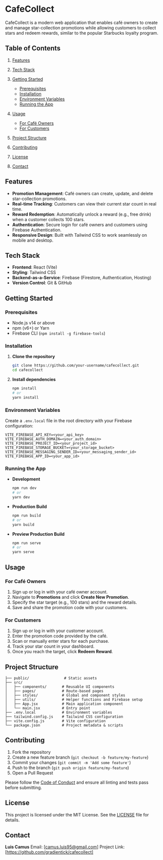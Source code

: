 # CafeCollect

CafeCollect is a modern web application that enables café owners to create and manage star-collection promotions while allowing customers to collect stars and redeem rewards, similar to the popular Starbucks loyalty program.

## Table of Contents

1. [Features](#features)
2. [Tech Stack](#tech-stack)
3. [Getting Started](#getting-started)

   * [Prerequisites](#prerequisites)
   * [Installation](#installation)
   * [Environment Variables](#environment-variables)
   * [Running the App](#running-the-app)
4. [Usage](#usage)

   * [For Café Owners](#for-café-owners)
   * [For Customers](#for-customers)
5. [Project Structure](#project-structure)
6. [Contributing](#contributing)
7. [License](#license)
8. [Contact](#contact)

## Features

* **Promotion Management**: Café owners can create, update, and delete star-collection promotions.
* **Real-time Tracking**: Customers can view their current star count in real time.
* **Reward Redemption**: Automatically unlock a reward (e.g., free drink) when a customer collects 100 stars.
* **Authentication**: Secure login for café owners and customers using Firebase Authentication.
* **Responsive Design**: Built with Tailwind CSS to work seamlessly on mobile and desktop.

## Tech Stack

* **Frontend**: React (Vite)
* **Styling**: Tailwind CSS
* **Backend-as-a-Service**: Firebase (Firestore, Authentication, Hosting)
* **Version Control**: Git & GitHub

## Getting Started

### Prerequisites

* Node.js v14 or above
* npm (v6+) or Yarn
* Firebase CLI (`npm install -g firebase-tools`)

### Installation

1. **Clone the repository**

   ```bash
   git clone https://github.com/your-username/cafecollect.git
   cd cafecollect
   ```
2. **Install dependencies**

   ```bash
   npm install
   # or
   yarn install
   ```

### Environment Variables

Create a `.env.local` file in the root directory with your Firebase configuration:

```
VITE_FIREBASE_API_KEY=<your_api_key>
VITE_FIREBASE_AUTH_DOMAIN=<your_auth_domain>
VITE_FIREBASE_PROJECT_ID=<your_project_id>
VITE_FIREBASE_STORAGE_BUCKET=<your_storage_bucket>
VITE_FIREBASE_MESSAGING_SENDER_ID=<your_messaging_sender_id>
VITE_FIREBASE_APP_ID=<your_app_id>
```

### Running the App

* **Development**

  ```bash
  npm run dev
  # or
  yarn dev
  ```
* **Production Build**

  ```bash
  npm run build
  # or
  yarn build
  ```
* **Preview Production Build**

  ```bash
  npm run serve
  # or
  yarn serve
  ```

## Usage

### For Café Owners

1. Sign up or log in with your café owner account.
2. Navigate to **Promotions** and click **Create New Promotion**.
3. Specify the star target (e.g., 100 stars) and the reward details.
4. Save and share the promotion code with your customers.

### For Customers

1. Sign up or log in with your customer account.
2. Enter the promotion code provided by the café.
3. Scan or manually enter stars for each purchase.
4. Track your star count in your dashboard.
5. Once you reach the target, click **Redeem Reward**.

## Project Structure

```
├── public/                # Static assets
├── src/
│   ├── components/       # Reusable UI components
│   ├── pages/            # Route-based pages
│   ├── styles/           # Global and component styles
│   ├── utils/            # Helper functions and Firebase setup
│   ├── App.jsx           # Main application component
│   └── main.jsx          # Entry point
├── .env.local            # Environment variables
├── tailwind.config.js    # Tailwind CSS configuration
├── vite.config.js        # Vite configuration
└── package.json          # Project metadata & scripts
```

## Contributing

1. Fork the repository
2. Create a new feature branch (`git checkout -b feature/my-feature`)
3. Commit your changes (`git commit -m 'Add some feature'`)
4. Push to the branch (`git push origin feature/my-feature`)
5. Open a Pull Request

Please follow the [Code of Conduct](CODE_OF_CONDUCT.md) and ensure all linting and tests pass before submitting.

## License

This project is licensed under the MIT License. See the [LICENSE](LICENSE) file for details.

## Contact

**Luis Camus**
Email: [camus.luis95@gmail.com]
Project Link: [https://github.com/gradientick/cafecollect]
